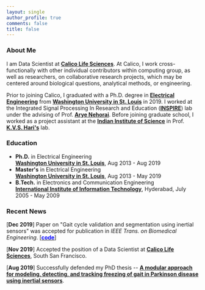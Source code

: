 ```yaml
---
layout: single
author_profile: true
comments: false
title: false
---
```


### About Me
I am Data Scientist at [__Calico Life Sciences__](https://www.calicolabs.com/). At Calico, I work cross-functionally with other individual contributors within computing group, as well as researchers, on collaborative research projects, which may be centered around biological questions, analytical methods, or engineering.

Prior to joining Calico, I graduated with a Ph.D. degree in [__Electrical Engineering__](http://ese.wustl.edu/) from [__Washington University in St. Louis__](http://wustl.edu) in 2019. I worked at the Integrated Signal Processing In Research and Education ([__INSPIRE__](https://www.ese.wustl.edu/~nehorai/lab.html)) lab under the advising of Prof. [__Arye Nehorai__](https://www.ese.wustl.edu/~nehorai/index.html). Before joining graduate school, I worked as a project assistant at the [__Indian Institute of Science__](https://www.iisc.ac.in/) in Prof. [__K.V.S. Hari's__](https://ece.iisc.ac.in/~hari/) lab.


### Education
* **Ph.D.** in Electrical Engineering  
  [__Washington University in St. Louis__](http://wustl.edu), Aug 2013 - Aug 2019
* **Master's** in Electrical Engineering  
  [__Washington University in St. Louis__](http://wustl.edu), Aug 2013 - May 2019
* **B.Tech.** in Electronics and Communication Engineering  
  [__International Institute of Information Technology__](https://www.iiit.ac.in/), Hyderabad, July 2005 - May 2009  


### Recent News
[**Dec 2019**] Paper on "Gait cycle validation and segmentation using inertial sensors" was accepted for publication in _IEEE Trans. on Biomedical Engineering_. [\[<span style="color:blue">**code**</span>\]](https://github.com/prateekgv/sawd_gcvs)

[**Nov 2019**] Accepted the position of a Data Scientist at [__Calico Life Sciences__](https://www.calicolabs.com/), South San Francisco.

[**Aug 2019**] Successfully defended my PhD thesis -- [__A modular approach for modeling, detecting, and tracking freezing of gait in Parkinson disease using inertial sensors__](https://openscholarship.wustl.edu/eng_etds/473/).
